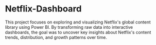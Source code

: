 # Netflix-Dashboard
This project focuses on exploring and visualizing Netflix's global content library using Power BI. By transforming raw data into interactive dashboards, the goal was to uncover key insights about Netflix's content trends, distribution, and growth patterns over time.
